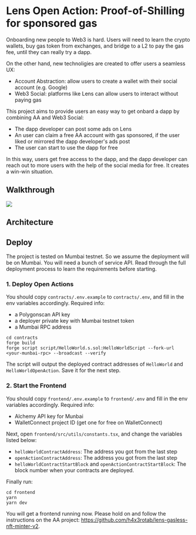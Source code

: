 # Lens Open Action: Proof-of-Shilling for sponsored gas

Onboarding new people to Web3 is hard. Users will need to learn the crypto wallets, buy gas token from exchanges, and bridge to a L2 to pay the gas fee, until they can really try a dapp.

On the other hand, new technoligies are created to offer users a seamless UX:

- Account Abstraction: allow users to create a wallet with their social account (e.g. Google)
- Web3 Social: platforms like Lens can allow users to interact without paying gas

This project aims to provide users an easy way to get onbard a dapp by combining AA and Web3 Social:

- The dapp developer can post some ads on Lens
- An user can claim a free AA account with gas sponsored, if the user liked or mirrored the dapp developer's ads post
- The user can start to use the dapp for free

In this way, users get free access to the dapp, and the dapp developer can reach out to more users with the help of the social media for free. It creates a win-win situation.

## Walkthrough

<a href="https://www.loom.com/share/70a466469ecf4d498ae1e409796afd5f?sid=f517025a-9b4b-489b-a7a6-69ecc696ac2a">![](https://cdn.loom.com/sessions/thumbnails/70a466469ecf4d498ae1e409796afd5f-with-play.gif)</a>

## Architecture


## Deploy

The project is tested on Mumbai testnet. So we assume the deployment will be on Mumbai. You will need a bunch of service API. Read through the full deployment process to learn the requirements before starting.

### 1. Deploy Open Actions

You should copy `contracts/.env.example` to `contracts/.env`, and fill in the env variables accordingly. Required info:

- a Polygonscan API key
- a deployer private key with Mumbai testnet token
- a Mumbai RPC address

```
cd contracts
forge build
forge script script/HelloWorld.s.sol:HelloWorldScript --fork-url <your-munbai-rpc> --broadcast --verify
```

The script will output the deployed contract addresses of `HelloWorld` and `HelloWorldOpenAction`. Save it for the next step.

### 2. Start the Frontend

You should copy `frontend/.env.example` to `frontend/.env` and fill in the env variables accordingly. Required info:

- Alchemy API key for Munbai
- WalletConnect project ID (get one for free on WalletConnect)

Next, open `frontend/src/utils/constants.tsx`, and change the variables listed below:

- `helloWorldContractAddress`: The address you got from the last step
- `openActionContractAddress`: The address you got from the last step
- `helloWorldContractStartBlock` and `openActionContractStartBlock`: The block number when your contracts are deployed.

Finally run:

```
cd frontend
yarn
yarn dev
```

You will get a frontend running now. Please hold on and follow the instructions on the AA project: <https://github.com/h4x3rotab/lens-gasless-nft-minter-v2>.

